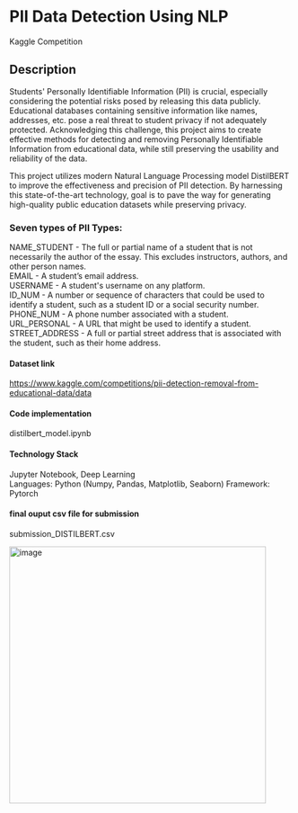 # PII Data Detection Using NLP
Kaggle Competition

## Description
Students' Personally Identifiable Information (PII) is crucial, especially considering the potential risks posed by releasing this data publicly. Educational databases containing sensitive information like names, addresses, etc. pose a real threat to student privacy if not adequately protected. Acknowledging this challenge, this project aims to create effective methods for detecting and removing Personally Identifiable Information from educational data, while still preserving the usability and reliability of the data.

This project utilizes modern Natural Language Processing model DistilBERT to improve the effectiveness and precision of PII detection. By harnessing this state-of-the-art technology, goal is to pave the way for generating high-quality public education datasets while preserving privacy.

### Seven types of PII Types:
NAME_STUDENT - The full or partial name of a student that is not necessarily the author of the essay. This excludes instructors, authors, and other person names. <br>
EMAIL - A student’s email address. <br>
USERNAME - A student's username on any platform. <br>
ID_NUM - A number or sequence of characters that could be used to identify a student, such as a student ID or a social security number. <br>
PHONE_NUM - A phone number associated with a student. <br>
URL_PERSONAL - A URL that might be used to identify a student. <br>
STREET_ADDRESS - A full or partial street address that is associated with the student, such as their home address. <br>


#### Dataset link
https://www.kaggle.com/competitions/pii-detection-removal-from-educational-data/data


#### Code implementation
distilbert_model.ipynb

#### Technology Stack
Jupyter Notebook, Deep Learning <br>
Languages: Python (Numpy, Pandas, Matplotlib, Seaborn)
Framework: Pytorch 

#### final ouput csv file for submission
submission_DISTILBERT.csv

<img width="457" alt="image" src="https://github.com/ManishaLagisetty/PII-Data-Detection/assets/147951099/4d3c622d-062d-4f81-9787-40f5ac978545">

